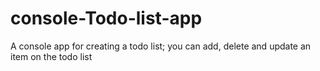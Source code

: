 # console-Todo-list-app

A console app for creating a todo list; you can add, delete and update an item on the todo list
